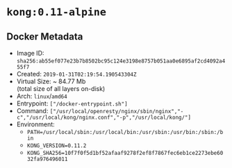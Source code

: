 # `kong:0.11-alpine`

## Docker Metadata

- Image ID: `sha256:ab55ef077e23b7b8502bc95c124e3198e8757b051aa0e6895af2cd4092a455f7`
- Created: `2019-01-31T02:19:54.190543304Z`
- Virtual Size: ~ 84.77 Mb  
  (total size of all layers on-disk)
- Arch: `linux`/`amd64`
- Entrypoint: `["/docker-entrypoint.sh"]`
- Command: `["/usr/local/openresty/nginx/sbin/nginx","-c","/usr/local/kong/nginx.conf","-p","/usr/local/kong/"]`
- Environment:
  - `PATH=/usr/local/sbin:/usr/local/bin:/usr/sbin:/usr/bin:/sbin:/bin`
  - `KONG_VERSION=0.11.2`
  - `KONG_SHA256=10f7f0f5d1bf52afaaf9278f2ef8f7867fec6eb1ce2273ebe6032fa976496011`
